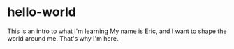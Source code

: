 # hello-world
This is an intro to what I'm learning
My name is Eric, and I want to shape the world around me. That's why I'm here.
